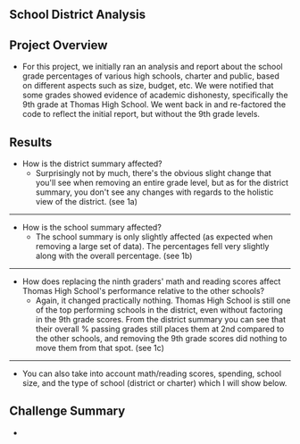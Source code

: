 ## School District Analysis


## Project Overview
- For this project, we initially ran an analysis and report about the school grade percentages of various high schools, charter and public, based on different aspects such as size, budget, etc. We were notified that some grades showed evidence of academic dishonesty, specifically the 9th grade at Thomas High School. We went back in and re-factored the code to reflect the initial report, but without the 9th grade levels.
  
## Results

- How is the district summary affected?
	- Surprisingly not by much, there's the obvious slight change that you'll see when removing an entire grade level, but as for the district summary, you don't see any changes with regards to the holistic view of the district. (see 1a)

----


- How is the school summary affected? 
	- The school summary is only slightly affected (as expected when removing a large set of data). The percentages fell very slightly along with the overall percentage. (see 1b)
	
---

- How does replacing the ninth graders' math and reading scores affect Thomas High School's performance relative to the other schools?
	-  Again, it changed practically nothing. Thomas High School is still one of the top performing schools in the district, even without factoring in the 9th grade scores. From the district summary you can see that their overall % passing grades still places them at 2nd compared to the other schools, and removing the 9th grade scores did nothing to move them from that spot. (see 1c)
	
---

- You can also take into account math/reading scores, spending, school size, and the type of school (district or charter) which I will show below.  



## Challenge Summary
  - 
